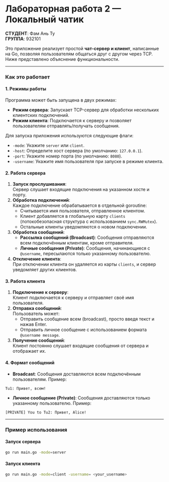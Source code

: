 # Лабораторная работа 2 — Локальный чатик

**СТУДЕНТ**: Фам Ань Ту  
**ГРУППА**: 932101  

Это приложение реализует простой **чат-сервер и клиент**, написанные на Go, позволяя пользователям общаться друг с другом через TCP. Ниже представлено объяснение функциональности.

---
### **Как это работает**

#### **1. Режимы работы**
Программа может быть запущена в двух режимах:
- **Режим сервера**: Запускает TCP-сервер для обработки нескольких клиентских подключений.
- **Режим клиента**: Подключается к серверу и позволяет пользователям отправлять/получать сообщения.

Для запуска приложения используются следующие флаги:
- `-mode`: Укажите `server` или `client`.
- `-host`: Определите хост сервера (по умолчанию: `127.0.0.1`).
- `-port`: Укажите номер порта (по умолчанию: `8080`).
- `-username`: Укажите имя пользователя при запуске в режиме клиента.

#### **2. Работа сервера**
1. **Запуск прослушивания**:  
   Сервер слушает входящие подключения на указанном хосте и порту.
2. **Обработка подключений**:  
   Каждое подключение обрабатывается в отдельной goroutine:
   - Считывается имя пользователя, отправленное клиентом.
   - Клиент добавляется в глобальную карту `clients` (потокобезопасная структура с использованием `sync.RWMutex`).
   - Остальные клиенты уведомляются о новом подключении.
3. **Обработка сообщений**:
   - **Рассылка сообщений (Broadcast)**: Сообщения отправляются всем подключённым клиентам, кроме отправителя.
   - **Личные сообщения (Private)**: Сообщения, начинающиеся с `@username`, пересылаются только указанному пользователю.
4. **Отключение клиента**:  
   При отключении клиента он удаляется из карты `clients`, и сервер уведомляет других клиентов.

#### **3. Работа клиента**
1. **Подключение к серверу**:  
   Клиент подключается к серверу и отправляет своё имя пользователя.
2. **Отправка сообщений**:  
   Пользователь может:
   - Отправить сообщение всем (broadcast), просто введя текст и нажав Enter.
   - Отправить личное сообщение с использованием формата `@username message`.
3. **Получение сообщений**:  
   Клиент постоянно слушает входящие сообщения от сервера и отображает их.

#### **4. Формат сообщений**
- **Broadcast**: Сообщения доставляются всем подключённым пользователям. Пример:
```
Tu1: Привет, всем!
```
- **Личное сообщение (Private)**: Сообщения доставляются только указанному пользователю. Пример:
```
[PRIVATE] You to Tu2: Привет, Alice!
```

---

### **Пример использования**

#### **Запуск сервера**
```bash
go run main.go -mode=server
```
#### **Запуск клиента**

```bash
go run main.go -mode=client -username= <your_username>
```